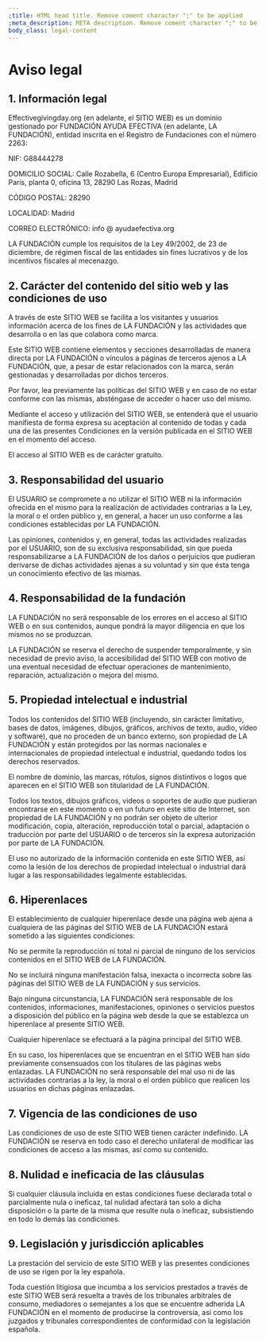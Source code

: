 ```yaml
---
;title: HTML head title. Remove coment character ";" to be applied
;meta_description: META description. Remove coment character ";" to be applied
body_class: legal-content
---
```


# Aviso legal

## 1. Información legal

Effectivegivingday.org (en adelante, el SITIO WEB) es un dominio gestionado por FUNDACIÓN AYUDA EFECTIVA (en adelante, LA FUNDACIÓN), entidad inscrita en el Registro de Fundaciones con el número 2263:

NIF: G88444278

DOMICILIO SOCIAL: Calle Rozabella, 6 (Centro Europa Empresarial), Edificio París, planta 0, oficina 13, 28290 Las Rozas, Madrid

CÓDIGO POSTAL: 28290

LOCALIDAD: Madrid

CORREO ELECTRÓNICO: info @ ayudaefectiva.org

LA FUNDACIÓN cumple los requisitos de la Ley 49/2002, de 23 de diciembre, de régimen fiscal de las entidades sin fines lucrativos y de los incentivos fiscales al mecenazgo.

## 2. Carácter del contenido del sitio web y las condiciones de uso

A través de este SITIO WEB se facilita a los visitantes y usuarios información acerca de los fines de LA FUNDACIÓN y las actividades que desarrolla o en las que colabora como marca.

Este SITIO WEB contiene elementos y secciones desarrolladas de manera directa por LA FUNDACIÓN o vínculos a páginas de terceros ajenos a LA FUNDACIÓN, que, a pesar de estar relacionados con la marca, serán gestionadas y desarrolladas por dichos terceros.

Por favor, lea previamente las políticas del SITIO WEB y en caso de no estar conforme con las mismas, absténgase de acceder o hacer uso del mismo.

Mediante el acceso y utilización del SITIO WEB, se entenderá que el usuario manifiesta de forma expresa su aceptación al contenido de todas y cada una de las presentes Condiciones en la versión publicada en el SITIO WEB en el momento del acceso.

El acceso al SITIO WEB es de carácter gratuito.

## 3. Responsabilidad del usuario

El USUARIO se compromete a no utilizar el SITIO WEB ni la información ofrecida en el mismo para la realización de actividades contrarias a la Ley, la moral o el orden público y, en general, a hacer un uso conforme a las condiciones establecidas por LA FUNDACIÓN.

Las opiniones, contenidos y, en general, todas las actividades realizadas por el USUARIO, son de su exclusiva responsabilidad, sin que pueda responsabilizarse a LA FUNDACIÓN de los daños o perjuicios que pudieran derivarse de dichas actividades ajenas a su voluntad y sin que ésta tenga un conocimiento efectivo de las mismas.

## 4. Responsabilidad de la fundación

LA FUNDACIÓN no será responsable de los errores en el acceso al SITIO WEB o en sus contenidos, aunque pondrá la mayor diligencia en que los mismos no se produzcan.

LA FUNDACIÓN se reserva el derecho de suspender temporalmente, y sin necesidad de previo aviso, la accesibilidad del SITIO WEB con motivo de una eventual necesidad de efectuar operaciones de mantenimiento, reparación, actualización o mejora del mismo.

## 5. Propiedad intelectual e industrial

Todos los contenidos del SITIO WEB (incluyendo, sin carácter limitativo, bases de datos, imágenes, dibujos, gráficos, archivos de texto, audio, vídeo y software), que no proceden de un banco externo, son propiedad de LA FUNDACIÓN y están protegidos por las normas nacionales e internacionales de propiedad intelectual e industrial, quedando todos los derechos reservados. 

El nombre de dominio, las marcas, rótulos, signos distintivos o logos que aparecen en el SITIO WEB son titularidad de LA FUNDACIÓN.

Todos los textos, dibujos gráficos, vídeos o soportes de audio que pudieran encontrarse en este momento o en un futuro en este sitio de Internet, son propiedad de LA FUNDACIÓN y no podrán ser objeto de ulterior modificación, copia, alteración, reproducción total o parcial, adaptación o traducción por parte del USUARIO o de terceros sin la expresa autorización por parte de LA FUNDACIÓN.

El uso no autorizado de la información contenida en este SITIO WEB, así como la lesión de los derechos de propiedad intelectual o industrial dará lugar a las responsabilidades legalmente establecidas.

## 6. Hiperenlaces

El establecimiento de cualquier hiperenlace desde una página web ajena a cualquiera de las páginas del SITIO WEB de LA FUNDACIÓN estará sometido a las siguientes condiciones:

No se permite la reproducción ni total ni parcial de ninguno de los servicios contenidos en el SITIO WEB de LA FUNDACIÓN.

No se incluirá ninguna manifestación falsa, inexacta o incorrecta sobre las páginas del SITIO WEB de LA FUNDACIÓN y sus servicios.

Bajo ninguna circunstancia, LA FUNDACIÓN será responsable de los contenidos, informaciones, manifestaciones, opiniones o servicios puestos a disposición del público en la página web desde la que se establezca un hiperenlace al presente SITIO WEB.

Cualquier hiperenlace se efectuará a la página principal del SITIO WEB.

En su caso, los hiperenlaces que se encuentran en el SITIO WEB han sido previamente consensuados con los titulares de las páginas webs enlazadas. LA FUNDACIÓN no será responsable del mal uso ni de las actividades contrarias a la ley, la moral o el orden público que realicen los usuarios en dichas páginas enlazadas.

## 7. Vigencia de las condiciones de uso

Las condiciones de uso de este SITIO WEB tienen carácter indefinido. LA FUNDACIÓN se reserva en todo caso el derecho unilateral de modificar las condiciones de acceso a las mismas, así como su contenido.

## 8. Nulidad e ineficacia de las cláusulas

Si cualquier cláusula incluida en estas condiciones fuese declarada total o parcialmente nula o ineficaz, tal nulidad afectará tan solo a dicha disposición o la parte de la misma que resulte nula o ineficaz, subsistiendo en todo lo demás las condiciones.

## 9. Legislación y jurisdicción aplicables

La prestación del servicio de este SITIO WEB y las presentes condiciones de uso se rigen por la ley española.

Toda cuestión litigiosa que incumba a los servicios prestados a través de este SITIO WEB será resuelta a través de los tribunales arbitrales de consumo, mediadores o semejantes a los que se encuentre adherida LA FUNDACIÓN en el momento de producirse la controversia, así como los juzgados y tribunales correspondientes de conformidad con la legislación española.
